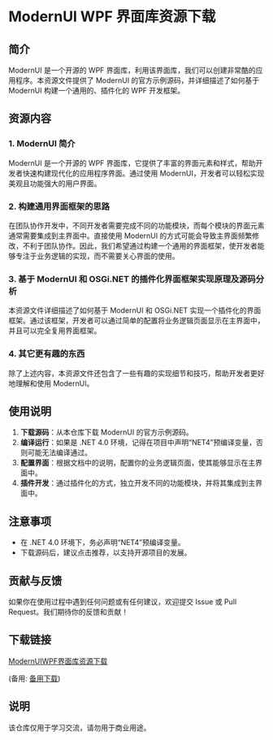 # ModernUI WPF 界面库资源下载

## 简介

ModernUI 是一个开源的 WPF 界面库，利用该界面库，我们可以创建非常酷的应用程序。本资源文件提供了 ModernUI 的官方示例源码，并详细描述了如何基于 ModernUI 构建一个通用的、插件化的 WPF 开发框架。

## 资源内容

### 1. ModernUI 简介

ModernUI 是一个开源的 WPF 界面库，它提供了丰富的界面元素和样式，帮助开发者快速构建现代化的应用程序界面。通过使用 ModernUI，开发者可以轻松实现美观且功能强大的用户界面。

### 2. 构建通用界面框架的思路

在团队协作开发中，不同开发者需要完成不同的功能模块，而每个模块的界面元素通常需要集成到主界面中。直接使用 ModernUI 的方式可能会导致主界面频繁修改，不利于团队协作。因此，我们希望通过构建一个通用的界面框架，使开发者能够专注于业务逻辑的实现，而不需要关心界面的使用。

### 3. 基于 ModernUI 和 OSGi.NET 的插件化界面框架实现原理及源码分析

本资源文件详细描述了如何基于 ModernUI 和 OSGi.NET 实现一个插件化的界面框架。通过该框架，开发者可以通过简单的配置将业务逻辑页面显示在主界面中，并且可以完全复用界面框架。

### 4. 其它更有趣的东西

除了上述内容，本资源文件还包含了一些有趣的实现细节和技巧，帮助开发者更好地理解和使用 ModernUI。

## 使用说明

1. **下载源码**：从本仓库下载 ModernUI 的官方示例源码。
2. **编译运行**：如果是 .NET 4.0 环境，记得在项目中声明“NET4”预编译变量，否则可能无法编译通过。
3. **配置界面**：根据文档中的说明，配置你的业务逻辑页面，使其能够显示在主界面中。
4. **插件开发**：通过插件化的方式，独立开发不同的功能模块，并将其集成到主界面中。

## 注意事项

- 在 .NET 4.0 环境下，务必声明“NET4”预编译变量。
- 下载源码后，建议点击推荐，以支持开源项目的发展。

## 贡献与反馈

如果你在使用过程中遇到任何问题或有任何建议，欢迎提交 Issue 或 Pull Request。我们期待你的反馈和贡献！

## 下载链接
[ModernUIWPF界面库资源下载](https://pan.quark.cn/s/e776cb00a924) 

(备用: [备用下载](https://pan.baidu.com/s/1Ke_5u21c1QFO0R5g56tDhQ?pwd=0ttl))

## 说明

该仓库仅用于学习交流，请勿用于商业用途。
